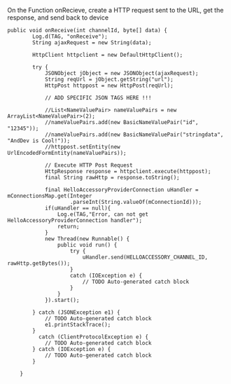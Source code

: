 
On the Function onRecieve, create a HTTP request sent to the URL, get the response, and send back to device


	public void onReceive(int channelId, byte[] data) {
			Log.d(TAG, "onReceive");
			String ajaxRequest = new String(data);
			
			HttpClient httpclient = new DefaultHttpClient();
		   
			try {
				JSONObject jObject = new JSONObject(ajaxRequest);
				String reqUrl = jObject.getString("url");	
				HttpPost httppost = new HttpPost(reqUrl);
				
				// ADD SPECIFIC JSON TAGS HERE !!!
				
				//List<NameValuePair> nameValuePairs = new ArrayList<NameValuePair>(2);
		        //nameValuePairs.add(new BasicNameValuePair("id", "12345"));
		        //nameValuePairs.add(new BasicNameValuePair("stringdata", "AndDev is Cool!"));
		        //httppost.setEntity(new UrlEncodedFormEntity(nameValuePairs));

		        // Execute HTTP Post Request
		        HttpResponse response = httpclient.execute(httppost);
		        final String rawHttp = response.toString();
		        
		        final HelloAccessoryProviderConnection uHandler = mConnectionsMap.get(Integer
						.parseInt(String.valueOf(mConnectionId)));
				if(uHandler == null){
					Log.e(TAG,"Error, can not get HelloAccessoryProviderConnection handler");
					return;
				}
				new Thread(new Runnable() {
					public void run() {
						try {
							uHandler.send(HELLOACCESSORY_CHANNEL_ID, rawHttp.getBytes());
						}
						catch (IOException e) {
					        // TODO Auto-generated catch block
					    } 
					}
				}).start();
		              
			} catch (JSONException e1) {
				// TODO Auto-generated catch block
				e1.printStackTrace();
			}
			  catch (ClientProtocolException e) {
		        // TODO Auto-generated catch block
		    } catch (IOException e) {
		        // TODO Auto-generated catch block
		    } 
			
		}

